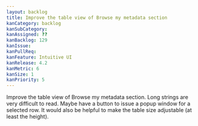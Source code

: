 ```yaml
---
layout: backlog
title: Improve the table view of Browse my metadata section
kanCategory: backlog
kanSubCategory:
kanAssigned: ??
kanBacklog: 129
kanIssue:
kanPullReq:
kanFeature: Intuitive UI
kanRelease: 4.2
kanMetric: 6
kanSize: 1
kanPriority: 5
---
```

Improve the table view of Browse my metadata section. Long strings are very difficult to read. Maybe have a button to issue a popup window for a selected row. It would also be helpful to make the table size adjustable (at least the height).
